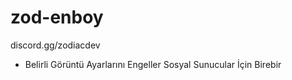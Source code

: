 # zod-enboy
discord.gg/zodiacdev
- Belirli Görüntü Ayarlarını Engeller Sosyal Sunucular İçin Birebir 
